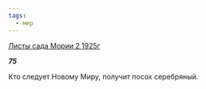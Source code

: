 ```yaml
---
tags:
  - мир
---
```

[Листы сада Мории 2 1925г](https://127.0.0.1:4002/agni/1925)

___75___

Кто следует Новому Миру, получит посох серебряный.   

